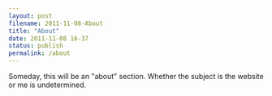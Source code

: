 ```yaml
---
layout: post
filename: 2011-11-08-About
title: "About"
date: 2011-11-08 16-37
status: publish
permalink: /about
---
```

Someday, this will be an "about" section. Whether the subject is the website or me is undetermined.